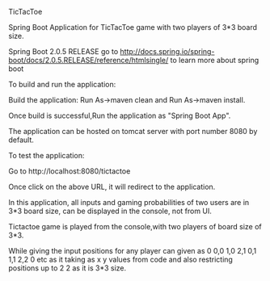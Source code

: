 TicTacToe

Spring Boot Application for TicTacToe game with two players of 3*3 board size.

Spring Boot 2.0.5 RELEASE go to
http://docs.spring.io/spring-boot/docs/2.0.5.RELEASE/reference/htmlsingle/
to learn more about spring boot

To build and run the application:

Build the application: Run As->maven clean and Run As->maven install.

Once build is successful,Run the application as "Spring Boot App".

The application can be hosted on tomcat server with port number 8080 by default.

To test the application:

Go to http://localhost:8080/tictactoe

Once click on the above URL, it will redirect to the application.

In this application, all inputs and gaming probabilities of two users are in  3*3 board size, can be displayed in the console, not from UI.

Tictactoe game is played from the console,with two players of board size of 3*3. 

While giving the input positions for any player can given as 0 0,0 1,0 2,1 0,1 1,1 2,2 0 etc as it taking as x y values from code and also restricting positions up to 2 2 as it is 3*3 size.